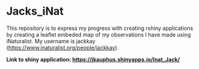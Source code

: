 # Jacks_iNat

This repository is to express my progress with creating rshiny applications by creating a leaflet embeded map of my observations I have made using iNaturalist. My username is jackkay (https://www.inaturalist.org/people/jackkay).

**Link to shiny application: https://jkauphus.shinyapps.io/Inat_Jack/**
